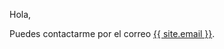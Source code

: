 <p>Hola,</p>

<p>Puedes contactarme por el correo <a href="mailto:{{ site.email }}">{{ site.email }}</a>.</p>